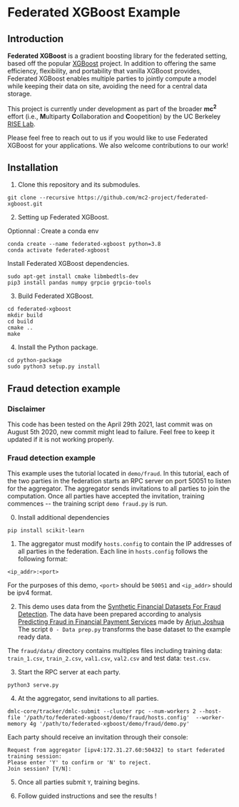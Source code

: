 # Federated XGBoost Example

## Introduction

**Federated XGBoost** is a gradient boosting library for the federated setting, based off the popular [XGBoost](https://github.com/dmlc/xgboost) project.
In addition to offering the same efficiency, flexibility, and portability that vanilla XGBoost provides,
Federated XGBoost enables multiple parties to jointly compute a model while keeping their data on site, avoiding the need for a central data storage. 

This project is currently under development as part of the broader **mc<sup>2</sup>** effort (i.e., **M**ultiparty **C**ollaboration and **C**oopetition) by the UC Berkeley [RISE Lab](https://rise.cs.berkeley.edu/).

Please feel free to reach out to us if you would like to use Federated XGBoost for your applications. We also welcome contributions to our work!

## Installation

1. Clone this repository and its submodules.

```
git clone --recursive https://github.com/mc2-project/federated-xgboost.git
```

2. Setting up Federated XGBoost.

Optionnal : Create a conda env
```
conda create --name federated-xgboost python=3.8
conda activate federated-xgboost
```

Install Federated XGBoost dependencies.
```
sudo apt-get install cmake libmbedtls-dev
pip3 install pandas numpy grpcio grpcio-tools
```

3. Build Federated XGBoost.
```
cd federated-xgboost
mkdir build
cd build
cmake ..
make
```

4. Install the Python package.
```
cd python-package
sudo python3 setup.py install
```

## Fraud detection example


### Disclaimer
This code has been tested on the April 29th 2021, last commit was on August 5th 2020, new commit might lead to failure.
Feel free to keep it updated if it is not working properly.

### Fraud detection example
This example uses the tutorial located in `demo/fraud`. In this tutorial, each of the two parties in the federation
starts an RPC server on port 50051 to listen for the aggregator. The aggregator sends invitations to all parties to join
the computation. Once all parties have accepted the invitation, training commences -- the training script `demo fraud.py` is run.

0. Install additional dependencies
 ```
 pip install scikit-learn
 ```

1. The aggregator must modify `hosts.config` to contain the IP addresses of all parties in the federation.
   Each line in `hosts.config` follows the following format:

```
<ip_addr>:<port>
```

For the purposes of this demo, `<port>` should be `50051` and `<ip_addr>` should be ipv4 format.

2. This demo uses data from the
   [Synthetic Financial Datasets For Fraud Detection](https://www.kaggle.com/ntnu-testimon/paysim1).
   The data have been prepared according to analysis
   [Predicting Fraud in Financial Payment Services](https://www.kaggle.com/arjunjoshua/predicting-fraud-in-financial-payment-services)
   made by [Arjun Joshua](https://www.kaggle.com/arjunjoshua)
   The script `0 - Data prep.py` transforms the base dataset to the example ready data.
   
The `fraud/data/` directory contains multiples files including training data: `train_1.csv`, `train_2.csv`,
   `val1.csv`, `val2.csv` and test data: `test.csv`.
   

3. Start the RPC server at each party. 

```
python3 serve.py
```

4. At the aggregator, send invitations to all parties.

```
dmlc-core/tracker/dmlc-submit --cluster rpc --num-workers 2 --host-file '/path/to/federated-xgboost/demo/fraud/hosts.config'  --worker-memory 4g '/path/to/federated-xgboost/demo/fraud/demo.py'
```

Each party should receive an invitation through their console:

```
Request from aggregator [ipv4:172.31.27.60:50432] to start federated training session:
Please enter 'Y' to confirm or 'N' to reject.
Join session? [Y/N]:
```

5. Once all parties submit `Y`, training begins.
   
6. Follow guided instructions and see the results !
